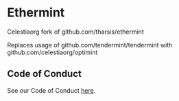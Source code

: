 # Ethermint

Celestiaorg fork of github.com/tharsis/ethermint

Replaces usage of github.com/tendermint/tendermint with github.com/celestiaorg/optimint

## Code of Conduct

See our Code of Conduct [here](https://docs.celestia.org/community/coc).
